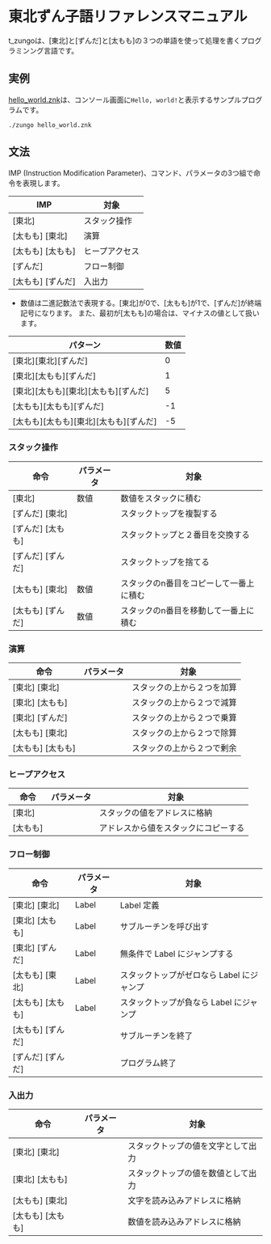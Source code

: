 # 東北ずん子語リファレンスマニュアル

t_zungoは、[東北]と[ずんだ]と[太もも]の３つの単語を使って処理を書くプログラミンング言語です。

## 実例

[hello_world.znk](https://github.com/135yshr/t_zungo/blob/master/hello_world.znk)は、コンソール画面に`Hello, world!`と表示するサンプルプログラムです。

```
./zungo hello_world.znk
```

## 文法

IMP (Instruction Modification Parameter)、コマンド、パラメータの3つ組で命令を表現します。

| IMP | 対象 |
| ---- | ---- |
| [東北] | スタック操作 |
| [太もも] [東北] | 演算 |
| [太もも] [太もも] | ヒープアクセス |
| [ずんだ] | フロー制御 |
| [太もも] [ずんだ] | 入出力 |

* 数値は二進記数法で表現する。[東北]が0で、[太もも]が1で、[ずんだ]が終端記号になります。
   また、最初が[太もも]の場合は、マイナスの値として扱います。

| パターン | 数値 |
| ------- | ---- |
| [東北][東北][ずんだ] | 0 |
| [東北][太もも][ずんだ] | 1 |
| [東北][太もも][東北][太もも][ずんだ] | 5 |
| [太もも][太もも][ずんだ] | -1 |
| [太もも][太もも][東北][太もも][ずんだ] | -5 |

### スタック操作

| 命令 | パラメータ |　対象 |
| ---- | --- | --- |
| [東北] | 数値 | 数値をスタックに積む |
| [ずんだ] [東北] |  | スタックトップを複製する |
| [ずんだ] [太もも] |  | スタックトップと２番目を交換する |
| [ずんだ] [ずんだ] |  | スタックトップを捨てる |
| [太もも] [東北] | 数値 | スタックのn番目をコピーして一番上に積む |
| [太もも] [ずんだ] | 数値 | スタックのn番目を移動して一番上に積む |


### 演算

| 命令 | パラメータ |　対象 |
| ---- | --- | --- |
| [東北] [東北] |  | スタックの上から２つを加算 |
| [東北] [太もも] |  | スタックの上から２つで減算 |
| [東北] [ずんだ] |  | スタックの上から２つで乗算 |
| [太もも] [東北] |  | スタックの上から２つで除算 |
| [太もも] [太もも] |  | スタックの上から２つで剰余 |


### ヒープアクセス

| 命令 | パラメータ |　対象 |
| ---- | --- | --- |
| [東北] |  | スタックの値をアドレスに格納 |
| [太もも] |  | アドレスから値をスタックにコピーする |

### フロー制御

| 命令 | パラメータ |　対象 |
| ---- | --- | --- |
| [東北] [東北] | Label | Label 定義 |
| [東北] [太もも] | Label | サブルーチンを呼び出す |
| [東北] [ずんだ] | Label | 無条件で Label にジャンプする |
| [太もも] [東北] | Label | スタックトップがゼロなら Label にジャンプ  |
| [太もも] [太もも] | Label | スタックトップが負なら Label にジャンプ |
| [太もも] [ずんだ] |  | サブルーチンを終了 |
| [ずんだ] [ずんだ] |  | プログラム終了 |

### 入出力

| 命令 | パラメータ |　対象 |
| ---- | --- | --- |
| [東北] [東北] |  | スタックトップの値を文字として出力 |
| [東北] [太もも] |  | スタックトップの値を数値として出力 |
| [太もも] [東北] |  | 文字を読み込みアドレスに格納 |
| [太もも] [太もも] |  | 数値を読み込みアドレスに格納  |